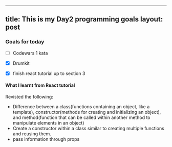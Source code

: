 
---
title: This is my Day2 programming goals
layout: post
---

### Goals for today
- [ ] Codewars 1 kata
- [X] Drumkit
- [X] finish react tutorial up to section 3


#### What I learnt from React tutorial

Revisted the following:
- Difference between a class(functions containing an object, like a template), constructor(methods for creating and initializing an object), and method(function that can be called within another method to manipulate elements in an object)
- Create a constructor within a class similar to creating multiple functions and reusing them.
- pass information through props
